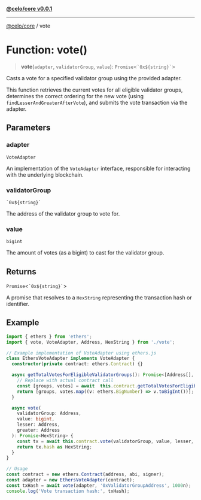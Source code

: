 [**@celo/core v0.0.1**](../README.md)

***

[@celo/core](../globals.md) / vote

# Function: vote()

> **vote**(`adapter`, `validatorGroup`, `value`): `Promise`\<`` `0x${string}` ``\>

Casts a vote for a specified validator group using the provided adapter.

This function retrieves the current votes for all eligible validator groups,
determines the correct ordering for the new vote (using `findLesserAndGreaterAfterVote`),
and submits the vote transaction via the adapter.

## Parameters

### adapter

`VoteAdapter`

An implementation of the `VoteAdapter` interface, responsible for interacting with the underlying blockchain.

### validatorGroup

`` `0x${string}` ``

The address of the validator group to vote for.

### value

`bigint`

The amount of votes (as a bigint) to cast for the validator group.

## Returns

`Promise`\<`` `0x${string}` ``\>

A promise that resolves to a `HexString` representing the transaction hash or identifier.

## Example

```typescript
import { ethers } from 'ethers';
import { vote, VoteAdapter, Address, HexString } from './vote';

// Example implementation of VoteAdapter using ethers.js
class EthersVoteAdapter implements VoteAdapter {
  constructor(private contract: ethers.Contract) {}

  async getTotalVotesForEligibleValidatorGroups(): Promise<[Address[], bigint[]]> {
    // Replace with actual contract call
    const [groups, votes] = await  this.contract.getTotalVotesForEligibleValidatorGroups();
    return [groups, votes.map((v: ethers.BigNumber) => v.toBigInt())];
  }

  async vote(
    validatorGroup: Address,
    value: bigint,
    lesser: Address,
    greater: Address
  ): Promise<HexString> {
    const tx = await this.contract.vote(validatorGroup, value, lesser, greater);
    return tx.hash as HexString;
  }
}

// Usage
const contract = new ethers.Contract(address, abi, signer);
const adapter = new EthersVoteAdapter(contract);
const txHash = await vote(adapter, '0xValidatorGroupAddress', 1000n);
console.log('Vote transaction hash:', txHash);
```
